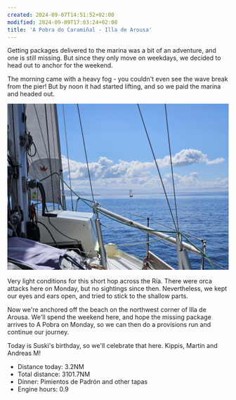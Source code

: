 ```yaml
---
created: 2024-09-07T14:51:52+02:00
modified: 2024-09-09T17:03:24+02:00
title: 'A Pobra do Caramiñal - Illa de Arousa'
---
```


Getting packages delivered to the marina was a bit of an adventure, and one is still missing. But since they only move on weekdays, we decided to head out to anchor for the weekend. 

The morning came with a heavy fog - you couldn't even see the wave break from the pier! But by noon it had started lifting, and so we paid the marina and headed out.

![Image](../2024/d86005b3f9dfeaab7779a58b4c9965c4.jpg) 

Very light conditions for this short hop across the Ría. There were orca attacks here on Monday, but no sightings since then. Nevertheless, we kept our eyes and ears open, and tried to stick to the shallow parts.

Now we're anchored off the beach on the northwest corner of Illa de Arousa. We'll spend the weekend here, and hope the missing package arrives to A Pobra on Monday, so we can then do a provisions run and continue our journey. 

Today is Suski's birthday, so we'll celebrate that here. Kippis, Martin and Andreas M!

* Distance today: 3.2NM
* Total distance: 3101.7NM
* Dinner: Pimientos de Padrón and other tapas
* Engine hours: 0.9
